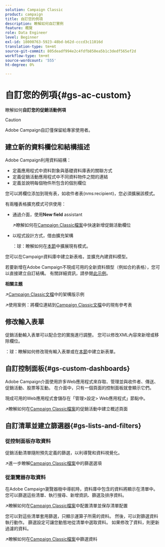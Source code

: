 ```yaml
---
solution: Campaign Classic
product: campaign
title: 自訂您的例項
description: 瞭解如何自訂實例
feature: 概覽
role: Data Engineer
level: Beginner
exl-id: 18000763-5923-48bd-b62d-cccd3c11016d
translation-type: tm+mt
source-git-commit: 805deadf994e2c4fdfb850ea5b1c3dedf565ef2d
workflow-type: tm+mt
source-wordcount: '555'
ht-degree: 0%

---
```


# 自訂您的例項{#gs-ac-custom}

瞭解如何&#x200B;**自訂您的促銷活動例項**

>[!CAUTION]
>
>Adobe Campaign自訂僅保留給專家使用者。

## 建立新的資料欄位和結構描述

Adobe Campaign利用資料結構：

* 定義應用程式中資料對象與基礎資料庫表的關聯方式
* 定義促銷活動應用程式中不同資料物件之間的連結
* 定義並說明每個物件所包含的個別欄位

您可以將欄位添加到現有表，如收件者表(nms:recipient)，您必須擴展該模式。

有兩種表格擴充模式可供使用：

* 通過介面，使用&#x200B;**New field** assistant

   :arrow_upper_right:瞭解如何在[Campaign Classic檔案](https://experienceleague.adobe.com/docs/campaign-classic/using/configuring-campaign-classic/editing-schemas/new-field-wizard.html?lang=en#configuring-campaign-classic)中快速新增促銷活動欄位

* 以程式設計方式，借由擴充架構

   ：球：瞭解如何在[本節](../dev/extend-schema.md)中擴展現有模式。


您可以在Campaign資料庫中建立新表格，並擴充內建資料模型。

若要新增在Adobe Campaign不現成可用的全新資料類型（例如合約表格），您可以直接建立自訂結構。 有關詳細資訊，請參閱[此示例](../dev/create-schema.md#example--creating-a-contract-table)。

**相關主題**

:arrow_upper_right:[Campaign Classic文檔](https://experienceleague.adobe.com/docs/campaign-classic/using/configuring-campaign-classic/editing-schemas/examples-of-schemas-edition.html?lang=en#configuring-campaign-classic)中的架構版示例

:arrow_upper_right:使用案例：將欄位連結到[Campaign Classic文檔](https://experienceleague.adobe.com/docs/campaign-classic/using/configuring-campaign-classic/editing-schemas/examples-of-schemas-edition.html?lang=en#uc-link)中的現有參考表


## 修改輸入表單

促銷活動輸入表單可以配合您的實施進行調整。 您可以修改XML內容來新增或移除欄位。

：球：瞭解如何修改現有輸入表單或在[本節](../dev/forms.md)中建立新表單。

## 自訂控制面板{#gs-custom-dashboards}

Adobe Campaign介面使用許多Web應用程式來存取、管理並與收件者、傳送、促銷活動、股票等互動。 在介面中，只有一個頁面的控制面板就會顯示它們。

現成可用的Web應用程式會儲存在「管理>設定> Web應用程式」節點中。

:arrow_upper_right:瞭解如何在[Campaign Classic檔案](https://experienceleague.adobe.com/docs/campaign-classic/using/designing-content/web-applications/use-cases--creating-overviews.html?lang=en#creating-a-single-page-web-application)的促銷活動中建立概述頁面


## 自訂清單並建立篩選器{#gs-lists-and-filters}

### 從控制面板存取資料

促銷活動清單隨附預先定義的篩選，以利導覽和資料視覺化。

:arrow_upper_right:進一步瞭解[Campaign Classic檔案](https://experienceleague.adobe.com/docs/campaign-classic/using/getting-started/filtering-data/filtering-options.html?lang=en#about-filtering)中的篩選選項


### 從瀏覽器存取資料

在Adobe Campaign瀏覽器樹中導航時，資料庫中包含的資料將顯示在清單中。 您可以篩選這些清單、執行搜尋、新增資訊、篩選及排序資料。

:arrow_upper_right:瞭解如何在[Campaign Classic檔案](https://experienceleague.adobe.com/docs/campaign-classic/using/getting-started/starting-with-adobe-campaign/campaign-workspace/adobe-campaign-ui-lists.html?lang=en#getting-started)中配置清單並保存清單配置


您可以對這些清單套用篩選，只顯示運算子所需的資料。 然後，可以對篩選資料執行動作。 篩選設定可讓您動態地從清單中選取資料。 如果修改了資料，則更新過濾的資料。

:arrow_upper_right:瞭解如何在[Campaign Classic檔案](https://experienceleague.adobe.com/docs/campaign-classic/using/getting-started/filtering-data/creating-filters.html?lang=en#typology-of-available-filters)中篩選資料
